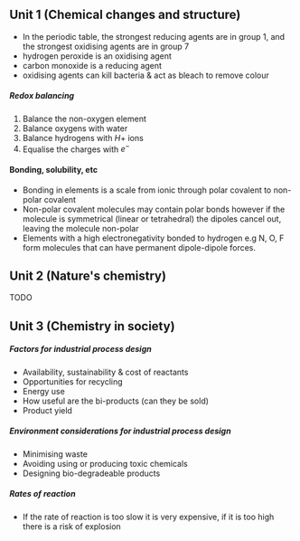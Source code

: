 ## Unit 1 (Chemical changes and structure)
* In the periodic table, the strongest reducing agents are in group 1, and the strongest oxidising agents are in group 7
* hydrogen peroxide is an oxidising agent
* carbon monoxide is a reducing agent
* oxidising agents can kill bacteria & act as bleach to remove colour

##### Redox balancing
1. Balance the non-oxygen element
2. Balance oxygens with water
3. Balance hydrogens with $H+$ ions
4. Equalise the charges with $e^-$

#### Bonding, solubility, etc
* Bonding in elements is a scale from ionic through polar covalent to non-polar covalent
* Non-polar covalent molecules may contain polar bonds however if the molecule is symmetrical (linear or tetrahedral) the dipoles cancel out, leaving the molecule non-polar
* Elements with a high electronegativity bonded to hydrogen e.g N, O, F form molecules that can have permanent dipole-dipole forces. 

## Unit 2 (Nature's chemistry)
TODO

## Unit 3 (Chemistry in society)
##### Factors for industrial process design
* Availability, sustainability & cost of reactants
* Opportunities for recycling
* Energy use
* How useful are the bi-products (can they be sold)
* Product yield

##### Environment considerations for industrial process design
* Minimising waste
* Avoiding using or producing toxic chemicals
* Designing bio-degradeable products

##### Rates of reaction
* If the rate of reaction is too slow it is very expensive, if it is too high there is a risk of explosion